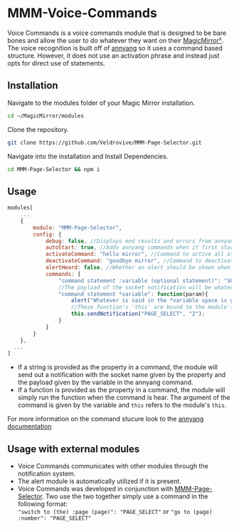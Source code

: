 # MMM-Voice-Commands
Voice Commands is a voice commands module that is designed to be bare bones and allow the user to do whatever they want on their [MagicMirror²](https://github.com/MichMich/MagicMirror). The voice recognition is built off of [annyang](https://github.com/TalAter/annyang) so it uses a command based structure. However, it does not use an activation phrase and instead just opts for direct use of statements.

## Installation
Navigate to the modules folder of your Magic Mirror installation.
```bash
cd ~/MagicMirror/modules
```

Clone the repository.
```bash
git clone https://github.com/Veldrovive/MMM-Page-Selector.git
```

Navigate into the installation and Install Dependencies.
```bash
cd MMM-Page-Selector && npm i
```

## Usage
```js
modules[
    ...
    {
        module: "MMM-Page-Selector",
        config: {
            debug: false, //Displays end results and errors from annyang in the Log
            autoStart: true, //Adds annyang commands when it first starts
            activateCommand: "hello mirror", //Command to active all other commands
            deactivateCommand: "goodbye mirror", //Command to deactivate all other commands
            alertHeard: false, //Whether an alert should be shown when annyang hears a phrase (mostly for debug)
            commands: {
                "command statement :variable (optional statement)": "SOCKET_NOTIFICATION_NAME",
                //The payload of the socket notification will be whatever is said in the :variable
                "command statement *variable": function(param){
                    alert("Whatever is said in the *variable space is given as the "+param);
                    //These function's 'this' are bound to the module's 'this' so you can do stuff like:
                    this.sendNotification("PAGE_SELECT", "2");
                }
            }
        }
    },
  ...
]
```
- If a string is provided as the property in a command, the module will send out a notification with the socket name given by the property and the payload given by the variable in the annyang command.<br/>
- If a function is provided as the property in a command, the module will simply run the function when the command is hear. The argument of the command is given by the variable and `this` refers to the module's `this`.

For more information on the command stucure look to the [annyang documentation](https://www.talater.com/annyang/)

## Usage with external modules
- Voice Commands communicates with other modules through the notification system.<br/>
- The alert module is automatically utilized if it is present.<br/>
- Voice Commands was developed in conjunction with [MMM-Page-Selector](https://github.com/Veldrovive/MMM-Page-Selector). Two use the two together simply use a command in the following format:<br/>
`"switch to (the) :page (page)": "PAGE_SELECT"` or `"go to (page) :number": "PAGE_SELECT"`
